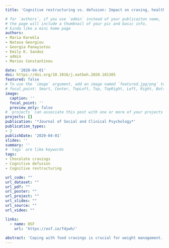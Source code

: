 ```yaml
---
title: 'Cognitive restructuring vs. defusion: Impact on craving, healthy and unhealthy food intake'

# for `authors`, if you use `admin` instead of your publicaiton name,
# the page will include a thumbnail of your pic and basic info,
# kinda like a mini home page
authors:
- Maria Karekla
- Natasa Georgiou
- Georgia Panayiotou
- Emily K. Sandoz
- admin
- Marios Constantinou

date: '2020-04-01'
doi: https://doi.org/10.1016/j.eatbeh.2020.101385
featured: false
# To use the `image` argument, add an image named `featured.jpg/png` to your page's folder.
# focal_point: Smart, Center, TopLeft, Top, TopRight, Left, Right, BottomLeft, Bottom, BottomRight.
image:
  caption: ''
  focal_point: ''
  preview_only: false
# `projects` can associate this post with one or more of your projects
projects: []
publication: '*Journal of Social and Clinical Psychology*'
publication_types:
- 2
publishDate: '2020-04-01'
slides: ''
summary: ''
# `tags` are like keywords
tags:
- Chocolate cravings
- Cognitive defusion
- Cognitive restructuring

url_code: ""
url_dataset: ""
url_pdf: ""
url_poster: ""
url_project: ""
url_slides: ""
url_source: ""
url_video: ""

links:
  - name: OSF
    url: 'https://osf.io/fdywh/'
    
abstract: 'Coping with food cravings is crucial for weight management. Individuals tend to use avoidance strategies to resist food cravings and prevent overeating, but such strategies may not result in the benefits sought. This study compared the effects of two cognitive techniques (Restructuring vs. Defusion) for dealing with food cravings in terms of their impact on healthy vs. unhealthy eating behavior (i.e., consumption of chocolate and/or carrots following the intervention). Sixty-five participants (*M*x<sub>age</sub> = 19.65 years) received either a 30-minute face-to-face instruction on cognitive restructuring (CR) or cognitive defusion (CD) along with 15 min of practice, or 45 min of obesity education and discussion (control). To examine craving and eating choices following the intervention, participants received bags of chocolate and carrots and were asked to carry these with them at all times over the next week, exchanging the bags every 2 days. Participants in the CD group ate fewer chocolates (M = 11.74) compared to CR (M = 17.06) and Control groups (M = 29.18) during the experimental week. The groups did not differ in number of carrot pieces eaten, though the CD group ate more carrots than chocolates. CD resulted in fewer self-reported cravings compared to CR and CO groups. At a final taste test, both CD and CR groups ate significantly fewer chocolates compared to the CO group. CD appears to be an effective technique in managing food craving and to present some advantages over CR.'
---
```


